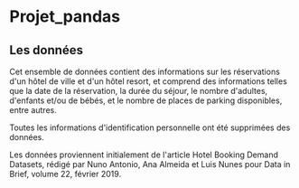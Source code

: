 # Projet_pandas

## Les données

Cet ensemble de données contient des informations sur les réservations d'un hôtel de ville et d'un hôtel resort, et comprend des informations telles que la date de la réservation, la durée du séjour, le nombre d'adultes, d'enfants et/ou de bébés, et le nombre de places de parking disponibles, entre autres.

Toutes les informations d'identification personnelle ont été supprimées des données.

Les données proviennent initialement de l'article Hotel Booking Demand Datasets, rédigé par Nuno Antonio, Ana Almeida et Luis Nunes pour Data in Brief, volume 22, février 2019.
